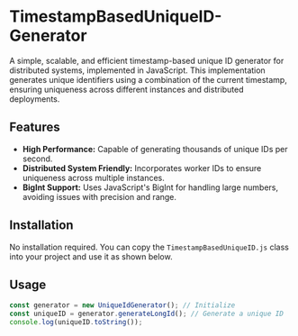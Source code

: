 # TimestampBasedUniqueID-Generator

A simple, scalable, and efficient timestamp-based unique ID generator for distributed systems, implemented in JavaScript. This implementation generates unique identifiers using a combination of the current timestamp, ensuring uniqueness across different instances and distributed deployments.

## Features

- **High Performance:** Capable of generating thousands of unique IDs per second.
- **Distributed System Friendly:** Incorporates worker IDs to ensure uniqueness across multiple instances.
- **BigInt Support:** Uses JavaScript's BigInt for handling large numbers, avoiding issues with precision and range.

## Installation

No installation required. You can copy the `TimestampBasedUniqueID.js` class into your project and use it as shown below.

## Usage

```javascript
const generator = new UniqueIdGenerator(); // Initialize
const uniqueID = generator.generateLongId(); // Generate a unique ID
console.log(uniqueID.toString());
